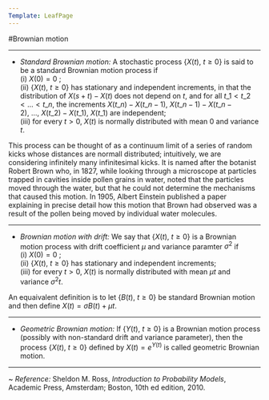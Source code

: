 ```yaml
---
Template: LeafPage
---
```


#Brownian motion
 
---

 - *Standard Brownian motion:* A stochastic process $\lbrace X(t), ~ t \geqslant 0 \rbrace$ is said to be a standard Brownian motion process if  
 (i) $X(0) = 0$ ;  
 (ii) $\lbrace X(t), ~ t \geqslant 0 \rbrace$ has stationary and independent increments, in that the distribution of $X(s+t) - X(t)$ does not depend on $t$, and for all $t\_1 < t\_2 < ... < t\_n$, the increments $X(t\_n) - X(t\_{n-1}), ~ X(t\_{n-1}) - X(t\_{n-2}), ~ ...,  ~X(t\_2) - X(t\_1), ~ X(t\_1)$ are independent;  
 (iii) for every $t > 0$, $X(t)$ is normally distributed with mean $0$ and variance $t$.

This process can be thought of as a continuum limit of a series of random kicks whose distances are normall distributed; intuitively, we are considering infinitely many infinitesimal kicks. It is named after the botanist Robert Brown who, in 1827, while looking through a microscope at particles trapped in cavities inside pollen grains in water, noted that the particles moved through the water, but that he could not determine the mechanisms that caused this motion. In 1905, Albert Einstein published a paper explaining in precise detail how this motion that Brown had observed was a result of the pollen being moved by individual water molecules.

---

 - *Brownian motion with drift:* We say that $\lbrace X(t), ~ t \geqslant 0 \rbrace$ is a Brownian motion process with drift coefficient $\mu$ and variance paramter $\sigma^2$ if  
 (i) $X(0) = 0$ ;  
 (ii) $\lbrace X(t), ~ t \geqslant 0 \rbrace$ has stationary and independent increments;  
 (iii) for every $t > 0$, $X(t)$ is normally distributed with mean $\mu t$ and variance $\sigma^2 t$.

An equaivalent definition is to let $\lbrace B(t), ~ t \geqslant 0 \rbrace$ be standard Brownian motion and then define $X(t) = \sigma B(t) + \mu t$.

---

 - *Geometric Brownian motion:* If $\lbrace Y(t), ~ t \geqslant 0 \rbrace$ is a Brownian motion process (possibly with non-standard drift and variance parameter), then the process $\lbrace X(t), ~ t \geqslant 0 \rbrace$ defined by $X(t) = e^{Y(t)}$ is called geometric Brownian motion.
 
---

 ~ *Reference:* Sheldon M. Ross, *Introduction to Probability Models*, Academic Press, Amsterdam; Boston, 10th ed edition, 2010.
